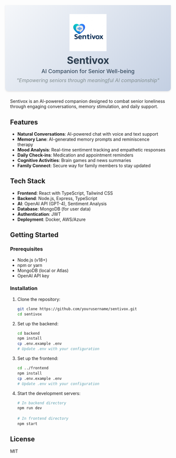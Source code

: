 <div style="background: linear-gradient(135deg, #f5f7fa 0%, #c3cfe2 100%); padding: 1.5rem 1rem; margin: -1rem -1rem 1.5rem -1rem; border-radius: 0 0 10px 10px; box-shadow: 0 2px 4px rgba(0, 0, 0, 0.1);">
  <div style="max-width: 1000px; margin: 0 auto; text-align: center;">
    <div style="display: flex; flex-direction: column; align-items: center;">
      <div style="text-align: center; margin: 5px 0 10px 0;">
        <img 
          src=".github/images/sentivox-logo.png" 
          alt="Sentivox Logo" 
          style="
            width: 120px;
            height: auto;
            display: block;
            margin: 0 auto;
          "/>
      </div>
      <div style="padding: 0 1rem;">
        <h1 style="
          font-size: 2rem; 
          margin: 0 0 0.3rem 0;
          color: #2c3e50;
          font-weight: 700;
          text-shadow: 1px 1px 2px rgba(0,0,0,0.1);
        ">Sentivox</h1>
        <p style="
          font-size: 1.1rem; 
          margin: 0 0 0.5rem 0;
          color: #34495e;
          font-weight: 500;
        ">
          AI Companion for Senior Well-being
        </p>
        <p style="
          font-style: italic; 
          font-size: 1rem; 
          color: #7f8c8d;
          max-width: 600px;
          margin: 0 auto;
          line-height: 1.4;
        ">
          "Empowering seniors through meaningful AI companionship"
        </p>
      </div>
    </div>
  </div>
</div>


Sentivox is an AI-powered companion designed to combat senior loneliness through engaging conversations, memory stimulation, and daily support.

## Features

- **Natural Conversations**: AI-powered chat with voice and text support
- **Memory Lane**: AI-generated memory prompts and reminiscence therapy
- **Mood Analysis**: Real-time sentiment tracking and empathetic responses
- **Daily Check-ins**: Medication and appointment reminders
- **Cognitive Activities**: Brain games and news summaries
- **Family Connect**: Secure way for family members to stay updated

## Tech Stack

- **Frontend**: React with TypeScript, Tailwind CSS
- **Backend**: Node.js, Express, TypeScript
- **AI**: OpenAI API (GPT-4), Sentiment Analysis
- **Database**: MongoDB (for user data)
- **Authentication**: JWT
- **Deployment**: Docker, AWS/Azure

## Getting Started

### Prerequisites

- Node.js (v18+)
- npm or yarn
- MongoDB (local or Atlas)
- OpenAI API key

### Installation

1. Clone the repository:
   ```bash
   git clone https://github.com/yourusername/sentivox.git
   cd sentivox
   ```

2. Set up the backend:
   ```bash
   cd backend
   npm install
   cp .env.example .env
   # Update .env with your configuration
   ```

3. Set up the frontend:
   ```bash
   cd ../frontend
   npm install
   cp .env.example .env
   # Update .env with your configuration
   ```

4. Start the development servers:
   ```bash
   # In backend directory
   npm run dev
   
   # In frontend directory
   npm start
   ```

## License

MIT
